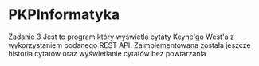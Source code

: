 # PKPInformatyka

Zadanie 3
Jest to program który wyświetla cytaty Keyne'go West'a z wykorzystaniem podanego REST API.
Zaimplementowana została jeszcze historia cytatów oraz wyświetlanie cytatów bez powtarzania
